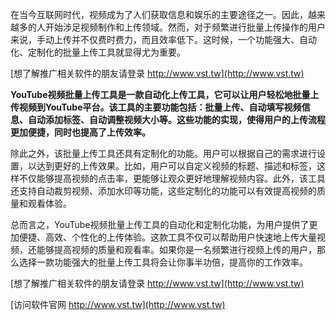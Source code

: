 在当今互联网时代，视频成为了人们获取信息和娱乐的主要途径之一。因此，越来越多的人开始涉足视频制作和上传领域。然而，对于频繁进行批量上传操作的用户来说，手动上传并不仅费时费力，而且效率低下。这时候，一个功能强大、自动化、定制化的批量上传工具就显得尤为重要。

[想了解推广相关软件的朋友请登录 http://www.vst.tw](http://www.vst.tw)

**YouTube视频批量上传工具是一款自动化上传工具，它可以让用户轻松地批量上传视频到YouTube平台。该工具的主要功能包括：批量上传、自动填写视频信息、自动添加标签、自动调整视频大小等。这些功能的实现，使得用户的上传流程更加便捷，同时也提高了上传效率。**

除此之外，该批量上传工具还具有定制化的功能。用户可以根据自己的需求进行设置，以达到更好的上传效果。比如，用户可以自定义视频的标题、描述和标签，这样不仅能够提高视频的点击率，更能够让观众更好地理解视频内容。此外，该工具还支持自动裁剪视频、添加水印等功能，这些定制化的功能可以有效提高视频的质量和观看体验。

总而言之，YouTube视频批量上传工具的自动化和定制化功能，为用户提供了更加便捷、高效、个性化的上传体验。这款工具不仅可以帮助用户快速地上传大量视频，还能够提高视频的质量和观看率。如果你是一名频繁进行视频上传的用户，那么选择一款功能强大的批量上传工具将会让你事半功倍，提高你的工作效率。

[想了解推广相关软件的朋友请登录 http://www.vst.tw](http://www.vst.tw)


[访问软件官网 http://www.vst.tw](http://www.vst.tw)
